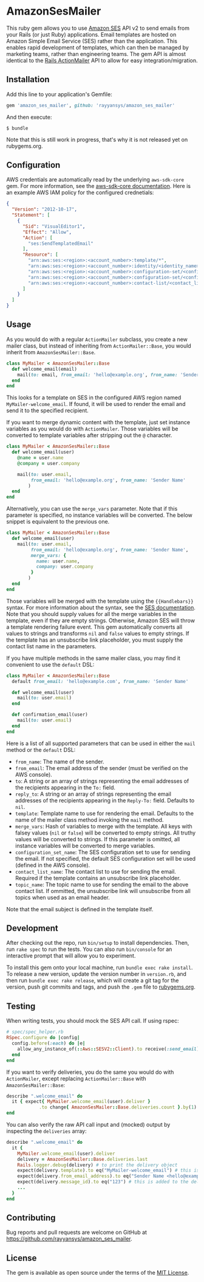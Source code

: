 # AmazonSesMailer

This ruby gem allows you to use [Amazon SES](https://aws.amazon.com/ses/) API v2
to send emails from your Rails (or just Ruby) applications.
Email templates are hosted on Amazon Simple Email Service (SES) rather than the application.
This enables rapid development of templates, which can then be managed
by marketing teams, rather than engineering teams. The gem API is almost identical to
the [Rails ActionMailer](https://guides.rubyonrails.org/action_mailer_basics.html)
API to allow for easy integration/migration.

## Installation

Add this line to your application's Gemfile:

```ruby
gem 'amazon_ses_mailer', github: 'rayyansys/amazon_ses_mailer'
```

And then execute:

    $ bundle

Note that this is still work in progress, that's why it is not released yet
on rubygems.org.
## Configuration

AWS credentials are automatically read by the underlying `aws-sdk-core` gem.
For more information, see the [aws-sdk-core documentation](https://github.com/aws/aws-sdk-ruby#configuration). Here is an example AWS IAM policy for the configured crednetials:

```json
{
  "Version": "2012-10-17",
  "Statement": [
    {
      "Sid": "VisualEditor1",
      "Effect": "Allow",
      "Action": [
        "ses:SendTemplatedEmail"
      ],
      "Resource": [
        "arn:aws:ses:<region>:<account_number>:template/*",
        "arn:aws:ses:<region>:<account_number>:identity/<identity_name>",
        "arn:aws:ses:<region>:<account_number>:configuration-set/<configuration_set_name1>",
        "arn:aws:ses:<region>:<account_number>:configuration-set/<configuration_set_name2>",
        "arn:aws:ses:<region>:<account_number>:contact-list/<contact_list_name>",
      ]
    }
  ]
}
```

## Usage

As you would do with a regular `ActionMailer` subclass, you create a new mailer class,
but instead of inheriting from `ActionMailer::Base`, you would inherit from `AmazonSesMailer::Base`.

```ruby
class MyMailer < AmazonSesMailer::Base
  def welcome_email(email)
    mail(to: email, from_email: 'hello@example.org', from_name: 'Sender Name')
  end
end
```

This looks for a template on SES in the configured AWS region named `MyMailer-welcome_email`.
If found, it will be used to render the email and send it to the specified recipient.

If you want to merge dynamic content with the template, just set instance variables
as you would do with `ActionMailer`. Those variables will be converted to template
variables after stripping out the `@` character.

```ruby
class MyMailer < AmazonSesMailer::Base
  def welcome_email(user)
    @name = user.name
    @company = user.company

    mail(to: user.email,
         from_email: 'hello@example.org', from_name: 'Sender Name'
        )
  end
end
```

Alternatively, you can use the `merge_vars` parameter. Note that if this parameter
is specified, no instance variables will be converted. The below snippet is equivalent
to the previous one.

```ruby
class MyMailer < AmazonSesMailer::Base
  def welcome_email(user)
    mail(to: user.email,
         from_email: 'hello@example.org', from_name: 'Sender Name',
         merge_vars: {
           name: user.name,
           company: user.company
         }
        )
  end
end
```

Those variables will be merged with the template using the `{{Handlebars}}` syntax.
For more information about the syntax, see the
[SES documentation](https://docs.aws.amazon.com/ses/latest/dg/send-personalized-email-advanced.html).
Note that you should supply values for all the merge variables in the template,
even if they are empty strings. Otherwise, Amazon SES will throw a template rendering failure event.
This gem automatically converts all values to strings and transforms `nil` and `false`
values to empty strings.
If the template has an unsubscribe link placeholder, you must supply the contact list name in the parameters.

If you have multiple methods in the same mailer class, you may find it convenient to use the `default` DSL:

```ruby
class MyMailer < AmazonSesMailer::Base
  default from_email: 'hello@example.com', from_name: 'Sender Name'

  def welcome_email(user)
    mail(to: user.email)
  end

  def confirmation_email(user)
    mail(to: user.email)
  end
end
```

Here is a list of all supported parameters that can be used in either the `mail`
method or the `default` DSL:

- `from_name`: The name of the sender.
- `from_email`: The email address of the sender (must be verified on the AWS console).
- `to`: A string or an array of strings representing the email addresses of the recipients appearing in the `To:` field.
- `reply_to`: A string or an array of strings representing the email addresses of the recipients appearing in the `Reply-To:` field. Defaults to `nil`.
- `template`: Template name to use for rendering the email. Defaults to the name of the mailer class method invoking the `mail` method.
- `merge_vars`: Hash of variables to merge with the template. All keys with falsey values (`nil` or `false`) will be converted to empty strings. All truthy values will be converted to strings.
If this parameter is omitted, all instance variables will be converted to merge variables.
- `configuration_set_name`: The SES configuration set to use for sending the email. If not specified, the default SES configuration set will be used (defined in the AWS console).
- `contact_list_name`: The contact list to use for sending the email. Required if the template contains an unsubscribe link placeholder.
- `topic_name`: The topic name to use for sending the email to the above contact list. If ommitted, the unsubscribe link will unsubscribe from all topics when used as an email header.

Note that the email subject is defined in the template itself.
## Development

After checking out the repo, run `bin/setup` to install dependencies. Then, run `rake spec` to run the tests. You can also run `bin/console` for an interactive prompt that will allow you to experiment.

To install this gem onto your local machine, run `bundle exec rake install`. To release a new version, update the version number in `version.rb`, and then run `bundle exec rake release`, which will create a git tag for the version, push git commits and tags, and push the `.gem` file to [rubygems.org](https://rubygems.org).

## Testing

When writing tests, you should mock the SES API call. If using rspec:

```ruby
# spec/spec_helper.rb
RSpec.configure do |config|
  config.before(:each) do |e|
    allow_any_instance_of(::Aws::SESV2::Client).to receive(:send_email).and_return({message_id: '123'})
  end
end
```

If you want to verify deliveries, you do the same you would do with `ActionMailer`,
except replacing `ActionMailer::Base` with `AmazonSesMailer::Base`:

```ruby
describe ".welcome_email" do
  it { expect{ MyMailer.welcome_email(user).deliver }
            .to change{ AmazonSesMailer::Base.deliveries.count }.by(1) }
end
```

You can also verify the raw API call input and (mocked) output by inspecting
the `deliveries` array:

```ruby
describe ".welcome_email" do
  it {
    MyMailer.welcome_email(user).deliver
    delivery = AmazonSesMailer::Base.deliveries.last
    Rails.logger.debug(delivery) # to print the delivery object
    expect(delivery.template).to eq("MyMailer-welcome_email") # this is added to the delivery
    expect(delivery.from_email_address).to eq("Sender Name <hello@example.org>")
    expect(delivery.message_id).to eq("123") # this is added to the delivery
    ...
  }
end
```


## Contributing

Bug reports and pull requests are welcome on GitHub at https://github.com/rayyansys/amazon_ses_mailer.

## License

The gem is available as open source under the terms of the [MIT License](https://opensource.org/licenses/MIT).
